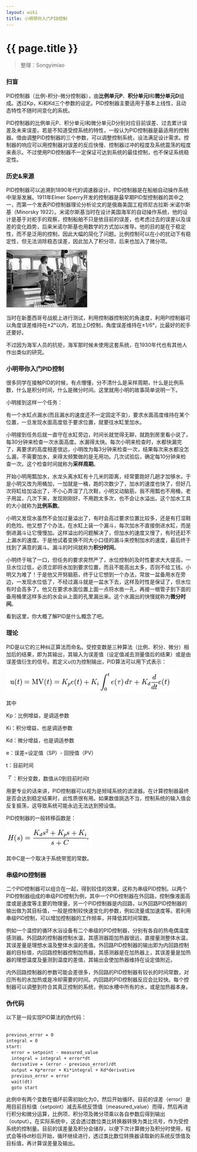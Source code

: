 ```yaml
---
layout: wiki
title: 小明带你入门PID控制
---
```


# {{ page.title }}

> 整理：Songyimiao

### 扫盲

PID控制器（比例-积分-微分控制器），由**比例单元P**、**积分单元I**和**微分单元D**组成。透过Kp，Ki和Kd三个参数的设定。PID控制器主要适用于基本上线性，且动态特性不随时间变化的系统。

PID控制器的比例单元P、积分单元I和微分单元D分别对应目前误差、过去累计误差及未来误差。若是不知道受控系统的特性，一般认为PID控制器是最适用的控制器。借由调整PID控制器的三个参数，可以调整控制系统，设法满足设计需求。控制器的响应可以用控制器对误差的反应快慢、控制器过冲的程度及系统震荡的程度来表示。不过使用PID控制器不一定保证可达到系统的最佳控制，也不保证系统稳定性。

### 历史&来源

PID控制器可以追溯到1890年代的调速器设计。PID控制器是在船舶自动操作系统中渐渐发展。1911年Elmer Sperry开发的控制器是最早期PID型控制器的其中之一，而第一个发表PID控制器理论分析论文的是俄裔美国工程师尼古拉斯·米诺尔斯基（Minorsky 1922）。米诺尔斯基当时在设计美国海军的自动操作系统，他的设计是基于对舵手的观察，控制船舶不只是依目前的误差，也考虑过去的误差以及误差的变化趋势，后来米诺尔斯基也用数学的方式加以推导。他的目的是在于稳定性，而不是泛用的控制，因此大幅的简化了问题。比例控制可以在小的扰动下有稳定性，但无法消除稳态误差，因此加入了积分项，后来也加入了微分项。

![](/img/wiki/what-is-pid-004.png)

当时在新墨西哥号战舰上进行测试，利用控制器控制舵的角速度，利用PI控制器可以角度误差维持在±2°以内，若加上D控制，角度误差维持在±1/6°，比最好的舵手还要好。

不过因为海军人员的抗拒，海军那时候未使用这套系统，在1930年代也有其他人作出类似的研究。

### 小明带你入门PID控制

很多同学在接触PID的时候，有点懵懂，分不清什么是采样周期，什么是比例系数，什么是积分时间，什么是微分时间。这里就用小明的故事简单说明一下。

小明接到这样一个任务：

有一个水缸点漏水(而且漏水的速度还不一定固定不变)，要求水面高度维持在某个位置，一旦发现水面高度低于要求位置，就要往水缸里加水。

小明接到任务后就一直守在水缸旁边，时间长就觉得无聊，就跑到房里看小说了，每30分钟来检查一次水面高度。水漏得太快。每次小明来检查时，水都快漏完了，离要求的高度相差很远，小明改为每3分钟来检查一次，结果每次来水都没怎么漏，不需要加水，来得太频繁做的是无用功。几次试验后，确定每10分钟来检查一次。这个检查时间就称为**采样周期**。

开始小明用瓢加水，水龙头离水缸有十几米的距离，经常要跑好几趟才加够水，于是小明又改为用桶加，一加就是一桶，跑的次数少了，加水的速度也快了，但好几次将缸给加溢出了，不小心弄湿了几次鞋，小明又动脑筋，我不用瓢也不用桶，老子用盆，几次下来，发现刚刚好，不用跑太多次，也不会让水溢出。这个加水工具的大小就称为**比例系数**。

小明又发现水虽然不会加过量溢出了，有时会高过要求位置比较多，还是有打湿鞋的危险。他又想了个办法，在水缸上装一个漏斗，每次加水不直接倒进水缸，而是倒进漏斗让它慢慢加。这样溢出的问题解决了，但加水的速度又慢了，有时还赶不上漏水的速度。于是他试着变换不同大小口径的漏斗来控制加水的速度，最后终于找到了满意的漏斗。漏斗的时间就称为**积分时间**。

小明终于喘了一口，但任务的要求突然严了，水位控制的及时性要求大大提高，一旦水位过低，必须立即将水加到要求位置，而且不能高出太多，否则不给工钱。小明又为难了！于是他又开努脑筋，终于让它想到一个办法，常放一盆备用水在旁边，一发现水位低了，不经过漏斗就是一盆水下去，这样及时性是保证了，但水位有时会高多了。他又在要求水面位置上面一点将水凿一孔，再接一根管子到下面的备用桶里这样多出的水会从上面的孔里漏出来。这个水漏出的快慢就称为**微分时间**。

看到这里，你大概了解PID是什么概念了吧。

### 理论

PID是以它的三种纠正算法而命名。受控变数是三种算法（比例、积分、微分）相加后的结果，即为其输出，其输入为误差值（设定值减去测量值后的结果）或是由误差值衍生的信号。若定义u(t)为控制输出，PID算法可以用下式表示：

![](/img/wiki/what-is-pid-001.png)

其中

Kp：比例增益，是调适参数

Ki：积分增益，也是调适参数

Kd：微分增益，也是调适参数

e：误差=设定值（SP）- 回授值（PV）

t：目前时间

![](/img/wiki/what-is-pid-002.png)：积分变数，数值从0到目前时间t

用更专业的话来讲，PID控制器可以视为是频域系统的滤波器。在计算控制器最终是否会达到稳定结果时，此性质很有用。如果数值挑选不当，控制系统的输入值会反复振荡，这导致系统可能永远无法达到预设值。

PID控制器的一般转移函数是：

![](/img/wiki/what-is-pid-003.png)

其中C是一个取决于系统带宽的常数。

### 串级PID控制器

二个PID控制器可以组合在一起，得到较佳的效果，这称为串级PID控制。以两个PID控制器组成的串级PID控制为例，其中一个PID控制器在外回路，控制像液面高度或是速度等主要的物理量，另一个PID控制器是内回路，以外回路PID控制器的输出做为其目标值，一般是控制较快速变化的参数，例如流量或加速度等。若利用串级PID控制，可以增加控制器的工作频率，并降低其时间常数。

例如一个温控的循环水浴设备有二个串级的PID控制器，分别有各自的热电偶温度感测器。外回路的控制器控制水温，其感测器距加热器很远，直接量测整体水温，其误差量是理想水温及整体水温的差值。外回路PID控制器的输出即为内回路控制器的目标值，内回路控制器控制加热器，其感测器是在加热器上，其误差量是加热器的理想温度及量测到温度的差值，其输出会使加热器维持在设定值附近。

内外回路控制器的参数可能会差很多，外回路的PID控制器有较长的时间常数，对应所有的水加热或是冷却需要的时间。内回路的PID控制器反应会比较快。每个控制器可以调整到符合其真正控制的系统，例如水槽中所有的水，或是加热器本身。

### 伪代码

以下是一段实现PID算法的伪代码：

<pre><code>
previous_error = 0
integral = 0 
start:
  error = setpoint - measured_value
  integral = integral + error*dt
  derivative = (error - previous_error)/dt
  output = Kp*error + Ki*integral + Kd*derivative
  previous_error = error
  wait(dt)
  goto start
</pre></code>

此例中有两个变数在循环前需初始化为0，然后开始循环。目前的误差（error）是用目前目标值（setpoint）减去系统反馈值（measured_value）而得，然后再进行积分和微分运算，比例项、积分项及微分项乘以各自参数后得到输出（output）。在实际系统中，这会透过数位类比转换器转换为类比讯号，作为受控系统的控制量。目前的误差量及积分会储存，以便下次计算微分及积分时使用，程式会等待dt秒后开始，循环继续进行，透过类比数位转换器读取新的系统反馈值及目标值，再计算误差量及输出。